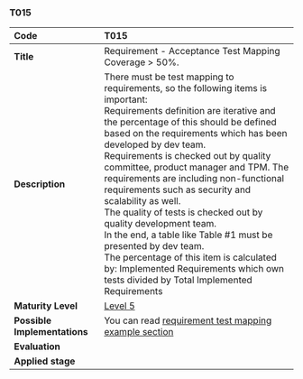 ### T015

| **Code**           | **T015** |
| :--                | :--      |
| **Title**          | Requirement - Acceptance Test Mapping Coverage > 50%. |
| **Description**    | There must be test mapping to requirements, so the following items is important:<br>Requirements definition are iterative and the percentage of this should be defined based on the requirements which has been developed by dev team.<br>Requirements is checked out by quality committee, product manager and TPM. The requirements are including non-functional requirements such as security and scalability as well.<br>The quality of tests is checked out by quality development team.<br>In the end, a table like Table #1 must be presented by dev team.<br>The percentage of this item is calculated by: Implemented Requirements which own tests divided by Total Implemented Requirements |
| **Maturity Level** | [Level 5](/levels#level-5) |
| **Possible Implementations** | You can read [requirement test mapping example section](../../docs/requirement-test-mapping)  |
| **Evaluation**     | |
| **Applied stage**  | |